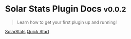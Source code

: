 # Solar Stats Plugin Docs <small>v0.0.2</small>

> Learn how to get your first plugin up and running!

[SolarStats](https://github.com/Solar-Tweaks/SolarStats)
[Quick Start](Quick-Start.md)
